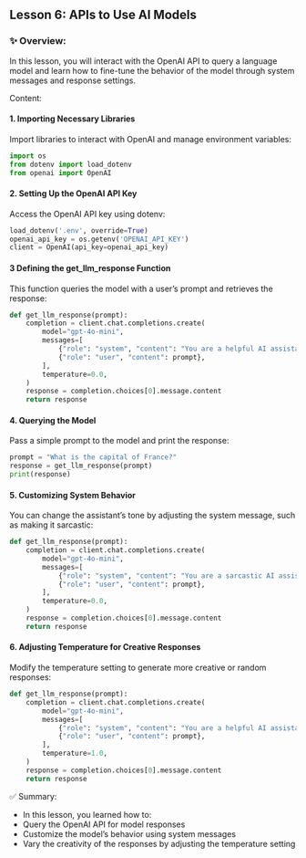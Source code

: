 ## Lesson 6: APIs to Use AI Models

### ✨ Overview:
In this lesson, you will interact with the OpenAI API to query a language model and learn how to fine-tune the behavior of the model through system messages and response settings.

Content:
#### 1. Importing Necessary Libraries
Import libraries to interact with OpenAI and manage environment variables:
```python
import os
from dotenv import load_dotenv
from openai import OpenAI
```

#### 2. Setting Up the OpenAI API Key
Access the OpenAI API key using dotenv:
```python
load_dotenv('.env', override=True)
openai_api_key = os.getenv('OPENAI_API_KEY')
client = OpenAI(api_key=openai_api_key)
```

#### 3 Defining the get_llm_response Function
This function queries the model with a user’s prompt and retrieves the response:
```python
def get_llm_response(prompt):
    completion = client.chat.completions.create(
        model="gpt-4o-mini",
        messages=[
            {"role": "system", "content": "You are a helpful AI assistant."},
            {"role": "user", "content": prompt},
        ],
        temperature=0.0,
    )
    response = completion.choices[0].message.content
    return response
```

#### 4. Querying the Model
Pass a simple prompt to the model and print the response:
```python
prompt = "What is the capital of France?"
response = get_llm_response(prompt)
print(response)
```

#### 5. Customizing System Behavior
You can change the assistant’s tone by adjusting the system message, such as making it sarcastic:
```python
def get_llm_response(prompt):
    completion = client.chat.completions.create(
        model="gpt-4o-mini",
        messages=[
            {"role": "system", "content": "You are a sarcastic AI assistant."},
            {"role": "user", "content": prompt},
        ],
        temperature=0.0,
    )
    response = completion.choices[0].message.content
    return response
```

#### 6. Adjusting Temperature for Creative Responses
Modify the temperature setting to generate more creative or random responses:
```python
def get_llm_response(prompt):
    completion = client.chat.completions.create(
        model="gpt-4o-mini",
        messages=[
            {"role": "system", "content": "You are a helpful AI assistant."},
            {"role": "user", "content": prompt},
        ],
        temperature=1.0,
    )
    response = completion.choices[0].message.content
    return response
```

✅ Summary:
  - In this lesson, you learned how to:
  - Query the OpenAI API for model responses
  - Customize the model’s behavior using system messages
  - Vary the creativity of the responses by adjusting the temperature setting

